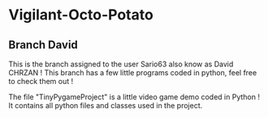 # Vigilant-Octo-Potato

## Branch David

This is the branch assigned to the user Sario63 also know as David CHRZAN !
This branch has a few little programs coded in python, feel free to check them out !

The file "TinyPygameProject" is a little video game demo coded in Python !
It contains all python files and classes used in the project.
